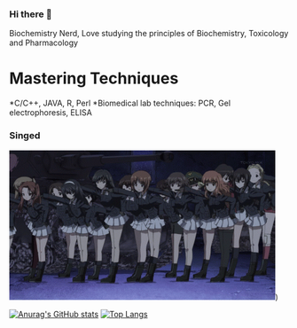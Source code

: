 ### Hi there 👋

 Biochemistry Nerd, Love studying the principles of Biochemistry, Toxicology and Pharmacology

# Mastering Techniques
*C/C++, JAVA, R, Perl 
*Biomedical lab techniques: PCR, Gel electrophoresis, ELISA

### Singed
![Alt Text](https://github.com/FongBiostats/FongBiostats/blob/main/139238.gif))

[![Anurag's GitHub stats](https://github-readme-stats.vercel.app/api?username=FongBiostats)](https://github.com/anuraghazra/github-readme-stats)
[![Top Langs](https://github-readme-stats.vercel.app/api/top-langs/?username=FongBiostats&langs_count=8)](https://github.com/anuraghazra/github-readme-stats)
